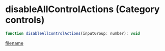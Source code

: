 # disableAllControlActions (Category controls)

```js
function disableAllControlActions(inputGroup: number): void
```

[filename](disableAllControlActions_m.md ':include')